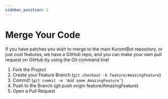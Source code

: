```yaml
---
sidebar_position: 2
---
```


# Merge Your Code 

If you have patches you wish to merge to the main KuromiBot repository, or just cool features, we have a GitHub repo, and you can make your own pull request on GitHub by using the Git command line!

1. Fork the Project
2. Create your Feature Branch (`git checkout -b feature/AmazingFeature`)
3. Commit! (`git commit -m 'Add some AmazingFeature'`)
4. Push to the Branch (git push origin feature/AmazingFeature)
5. Open a Pull Request 
